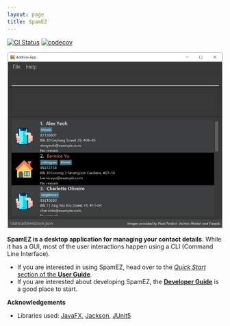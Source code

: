 ```yaml
---
layout: page
title: SpamEZ
---
```


[![CI Status](https://github.com/se-edu/addressbook-level3/workflows/Java%20CI/badge.svg)](https://github.com/AY2021S2-CS2103-T16-1/tp/actions)
[![codecov](https://codecov.io/gh/se-edu/addressbook-level3/branch/master/graph/badge.svg)](https://codecov.io/gh/se-edu/addressbook-level3)

![Ui](images/Ui.png)

**SpamEZ is a desktop application for managing your contact details.** While it has a GUI, most of the user interactions happen using a CLI (Command Line Interface).

* If you are interested in using SpamEZ, head over to the [_Quick Start_ section of the **User Guide**](UserGuide.html#quick-start).
* If you are interested about developing SpamEZ, the [**Developer Guide**](DeveloperGuide.html) is a good place to start.


**Acknowledgements**

* Libraries used: [JavaFX](https://openjfx.io/), [Jackson](https://github.com/FasterXML/jackson), [JUnit5](https://github.com/junit-team/junit5)
